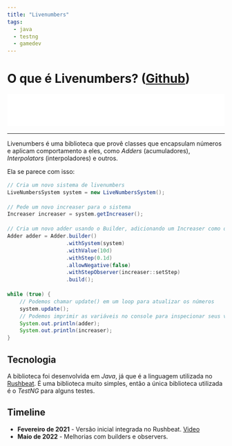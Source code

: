 ```yaml
---
title: "Livenumbers"
tags:
  - java
  - testng
  - gamedev
---
```


# O que é Livenumbers? ([Github](https://github.com/danodic-dev/live-numbers))  

![Livenumbers Logo](../assets/livenumbers-logo-light.svg)

---

Livenumbers é uma biblioteca que provê classes que encapsulam números e aplicam comportamento a eles, como _Adders_ (acumuladores), _Interpolators_ (interpoladores) e outros.  
  
Ela se parece com isso:  
  
```Java  
// Cria um novo sistema de livenumbers  
LiveNumbersSystem system = new LiveNumbersSystem();  
  
// Pede um novo increaser para o sistema  
Increaser increaser = system.getIncreaser();  
  
// Cria um novo adder usando o Builder, adicionando um Increaser como observer  
Adder adder = Adder.builder()
                   .withSystem(system)
                   .withValue(10d)
                   .withStep(0.1d)
                   .allowNegative(false)
                   .withStepObserver(increaser::setStep)
                   .build();  

while (true) {  
    // Podemos chamar update() em um loop para atualizar os números   
    system.update();  
    // Podemos imprimir as variáveis no console para inspecionar seus valores    
    System.out.println(adder);
    System.out.println(increaser);
}  
```  
  
## Tecnologia  
  
A biblioteca foi desenvolvida em _Java_, já que é a linguagem utilizada no [Rushbeat](./rushbeat.md). É uma biblioteca muito simples, então a única biblioteca utilizada é o _TestNG_ para alguns testes.  
  
## Timeline  
  
- **Fevereiro de 2021** - Versão inicial integrada no Rushbeat. [Video](https://open.lbry.com/@danodic.dev:5/integrated_live_numbers_post_processing_pipeline_and_gameplay:e)  
- **Maio de 2022** - Melhorias com builders e observers.